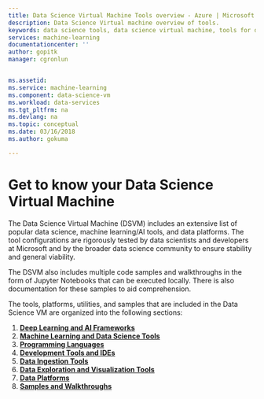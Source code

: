 ```yaml
---
title: Data Science Virtual Machine Tools overview - Azure | Microsoft Docs
description: Data Science Virtual machine overview of tools.
keywords: data science tools, data science virtual machine, tools for data science, linux data science
services: machine-learning
documentationcenter: ''
author: gopitk
manager: cgronlun


ms.assetid: 
ms.service: machine-learning
ms.component: data-science-vm
ms.workload: data-services
ms.tgt_pltfrm: na
ms.devlang: na
ms.topic: conceptual
ms.date: 03/16/2018
ms.author: gokuma

---
```

# Get to know your Data Science Virtual Machine

The Data Science Virtual Machine (DSVM) includes an extensive list of popular data science, machine learning/AI tools, and data platforms. The tool configurations are rigorously tested by data scientists and developers at Microsoft and by the broader data science community to ensure stability and general viability.

The DSVM also includes multiple code samples and walkthroughs in the form of Jupyter Notebooks that can be executed locally. There is also documentation for these samples to aid comprehension. 

The tools, platforms, utilities, and samples that are included in the Data Science VM are organized into the following sections:

1. **[Deep Learning and AI Frameworks](dsvm-deep-learning-ai-frameworks.md)**
2. **[Machine Learning and Data Science Tools](dsvm-ml-data-science-tools.md)**
3. **[Programming Languages](dsvm-languages.md)**
4. **[Development Tools and IDEs](dsvm-tools-development.md)**
5. **[Data Ingestion Tools](dsvm-tools-ingestion.md)**
6. **[Data Exploration and Visualization Tools](dsvm-tools-explore-and-visualize.md)**
7. **[Data Platforms](dsvm-data-platforms.md)**
8. **[Samples and Walkthroughs](dsvm-samples-and-walkthroughs.md)**

